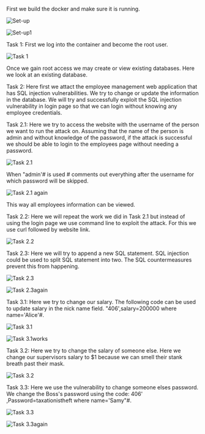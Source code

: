First we build the docker and make sure it is running. 



![Set-up](https://github.com/Rania-ME/csci-476-594-spring2021-private/blob/main/Set-up.JPG)



![Set-up1](https://github.com/Rania-ME/csci-476-594-spring2021-private/blob/main/Set-up1.JPG)



Task 1:
First we log into the container and become the root user. 



![Task 1](https://github.com/Rania-ME/csci-476-594-spring2021-private/blob/main/Task%201.JPG)



Once we gain root access we may create or view existing databases. Here we look at an existing database. 



Task 2:
Here first we attact the employee management web application that has SQL injection vulnerabilities. We try to change or update the information 
in the database. We will try and successfully exploit the SQL injection vulnerability in login page so that we can login without knowing 
any employee credentials. 



Task 2.1:
Here we try to access the website with the username of the person we want to run the attack on. Assuming that the name of the person is admin 
and without knowledge of the password, if the attack is successful we should be able to login to the employees page without needing a password. 



![Task 2.1](https://github.com/Rania-ME/csci-476-594-spring2021-private/blob/main/Task%202.1.JPG)



When "admin'# is used # comments out everything after the username for which password will be skipped. 



![Task 2.1 again](https://github.com/Rania-ME/csci-476-594-spring2021-private/blob/main/Task%202.1%20again.JPG)




This way all employees information can be viewed. 



Task 2.2:
Here we will repeat the work we did in Task 2.1 but instead of using the login page we use command line to exploit the attack. For this we use curl 
followed by website link. 



![Task 2.2](https://github.com/Rania-ME/csci-476-594-spring2021-private/blob/main/Task%202.2.JPG)



Task 2.3:
Here we will try to append a new SQL statement. SQL injection could be used to split SQL statement into two. The SQL countermeasures prevent this from
happening.



![Task 2.3](https://github.com/Rania-ME/csci-476-594-spring2021-private/blob/main/Task%202.3.JPG)



![Task 2.3again](https://github.com/Rania-ME/csci-476-594-spring2021-private/blob/main/Task%202.3again.JPG)




Task 3.1:
Here we try to change our salary. The following code can be used to update salary in the nick name field. "406',salary=200000 where name='Alice'#.




![Task 3.1](https://github.com/Rania-ME/csci-476-594-spring2021-private/blob/main/Task%203.1.JPG)



![Task 3.1works](https://github.com/Rania-ME/csci-476-594-spring2021-private/blob/main/Task%203.1%20works.JPG)




Task 3.2:
Here we try to change the salary of someone else. Here we change our supervisors salary to $1 because we can smell their stank breath past their mask. 



![Task 3.2](https://github.com/Rania-ME/csci-476-594-spring2021-private/blob/main/Task%203.2.JPG)



Task 3.3:
Here we use the vulnerability to change someone elses password. We change the Boss's password using the code: 
406' ,Password=taxationistheft where name='Samy"#. 



![Task 3.3](https://github.com/Rania-ME/csci-476-594-spring2021-private/blob/main/Task%203.3.JPG)




![Task 3.3again](https://github.com/Rania-ME/csci-476-594-spring2021-private/blob/main/Task%203.3again.JPG)
